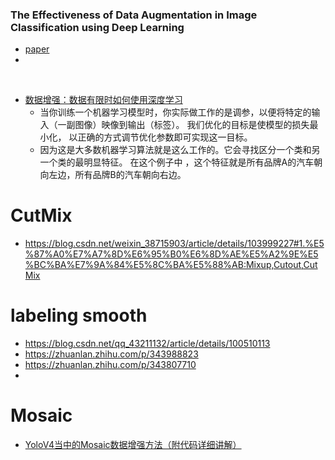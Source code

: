 
### The Effectiveness of Data Augmentation in Image Classification using Deep Learning
* [paper](paper/2017-The%20Effectiveness%20of%20Data%20Augmentation%20in%20Image%20Classification%20using%20Deep%20Learning.pdf)
* 


​    
* [数据增强：数据有限时如何使用深度学习](https://www.leiphone.com/news/201805/avOH5g1ZX3lAbmjp.html) 
    * 当你训练一个机器学习模型时，你实际做工作的是调参，以便将特定的输入（一副图像）映像到输出（标签）。
    我们优化的目标是使模型的损失最小化， 以正确的方式调节优化参数即可实现这一目标。
    * 因为这是大多数机器学习算法就是这么工作的。它会寻找区分一个类和另一个类的最明显特征。
    在这个例子中 ，这个特征就是所有品牌A的汽车朝向左边，所有品牌B的汽车朝向右边。


# CutMix
* https://blog.csdn.net/weixin_38715903/article/details/103999227#1.%E5%87%A0%E7%A7%8D%E6%95%B0%E6%8D%AE%E5%A2%9E%E5%BC%BA%E7%9A%84%E5%8C%BA%E5%88%AB:Mixup,Cutout,CutMix

# labeling smooth

* https://blog.csdn.net/qq_43211132/article/details/100510113
* https://zhuanlan.zhihu.com/p/343988823
* https://zhuanlan.zhihu.com/p/343807710
* 


# Mosaic
* [YoloV4当中的Mosaic数据增强方法（附代码详细讲解）](https://zhuanlan.zhihu.com/p/174019699)
